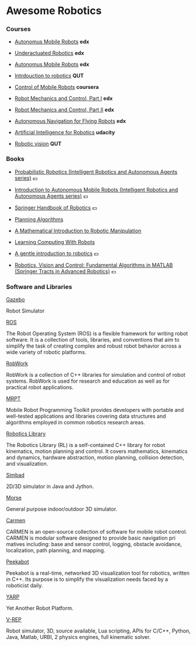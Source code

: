 Awesome Robotics
================


### Courses ###
* [Autonomus Mobile Robots](https://courses.edx.org/courses/course-v1:ETHx+AMRx+1T2015/info)  **edx**

* [Underactuated Robotics](https://courses.edx.org/courses/course-v1:MITx+6.832x_2+3T2015/info) **edx**

* [Autonomus Mobile Robots](https://courses.edx.org/courses/ETHx/AMRx/1T2014/info) **edx**

* [Intrdouction to robotics](http://ocw.mit.edu/courses/mechanical-engineering/2-12-introduction-to-robotics-fall-2005/) **QUT**

* [Control of Mobile Robots](https://www.coursera.org/course/conrob) **coursera**

* [Robot Mechanics and Control, Part I](https://www.edx.org/course/robot-mechanics-control-part-i-snux-snu446-345-1x) **edx**

* [Robot Mechanics and Control, Part II](https://www.edx.org/course/robot-mechanics-control-part-ii-snux-snu446-345-2x) **edx**

* [Autonomous Navigation for Flying Robots](https://www.edx.org/course/autonomous-navigation-flying-robots-tumx-autonavx-0) **edx**

* [Artificial Intelligence for Robotics](https://www.udacity.com/course/artificial-intelligence-for-robotics--cs373) **udacity**

* [Robotic vision](https://www.qut.edu.au/study/short-courses-and-professional-development/short-courses/robotic-vision) **QUT**




### Books ###
* [Probabilistic Robotics (Intelligent Robotics and Autonomous Agents series)](http://www.amazon.com/Probabilistic-Robotics-Intelligent-Autonomous-Agents/dp/0262201623/)  :dollar:

* [Introduction to Autonomous Mobile Robots (Intelligent Robotics and Autonomous Agents series)](http://www.amazon.com/Introduction-Autonomous-Mobile-Intelligent-Robotics/dp/0262015358/)  :dollar:

* [Springer Handbook of Robotics](http://www.amazon.com/Springer-Handbook-Robotics-Bruno-Siciliano/dp/354023957X)  :dollar:

* [Planning Algorithms](http://planning.cs.uiuc.edu/)

* [A Mathematical Introduction to Robotic Manipulation](http://www.cds.caltech.edu/~murray/mlswiki/?title=First_edition)

* [Learning Computing With Robots](http://wiki.roboteducation.org/Introduction_to_Computer_Science_via_Robots)

* [A gentle introduction to robotics](http://www.amazon.com/Gentle-Introduction-ROS-Jason-OKane/dp/1492143235)  :dollar:

* [Robotics, Vision and Control: Fundamental Algorithms in MATLAB (Springer Tracts in Advanced Robotics)](http://www.amazon.com/Robotics-Vision-Control-Fundamental-Algorithms/dp/3642201431)  :dollar:



### Software and Libraries ###
[Gazebo](http://gazebosim.org/)

Robot Simulator

[ROS](http://www.ros.org/)

The Robot Operating System (ROS) is a flexible framework for writing robot software. It is a collection of tools, libraries, and conventions that aim to simplify the task of creating complex and robust robot behavior across a wide variety of robotic platforms.

[RobWork](http://www.robwork.dk/jrobwork/)

RobWork is a collection of C++ libraries for simulation and control of robot systems. RobWork is used for research and education as well as for practical robot applications.

[MRPT](http://www.mrpt.org/)

Mobile Robot Programming Toolkit provides developers with portable and well-tested applications and libraries covering data structures and algorithms employed in common robotics research areas.

[Robotics Library](http://www.roboticslibrary.org/)

The Robotics Library (RL) is a self-contained C++ library for robot kinematics, motion planning and control. It covers mathematics, kinematics and dynamics, hardware abstraction, motion planning, collision detection, and visualization.

[Simbad](http://simbad.sourceforge.net/)

2D/3D simulator in Java and Jython.

[Morse](https://www.openrobots.org/wiki/morse/)

General purpose indoor/outdoor 3D simulator.

[Carmen](http://carmen.sourceforge.net/)

CARMEN is an open-source collection of software for mobile robot control. CARMEN is modular software designed to provide basic navigation pri
matives including: base and sensor control, logging, obstacle avoidance, localization, path planning, and mapping.

[Peekabot](http://www.peekabot.org/)

Peekabot is a real-time, networked 3D visualization tool for robotics, written in C++. Its purpose is to simplify the visualization needs faced by a roboticist daily.

[YARP](http://www.yarp.it/)

Yet Another Robot Platform.

[V-REP](http://www.coppeliarobotics.com/)

Robot simulator, 3D, source available, Lua scripting, APIs for C/C++, Python, Java, Matlab, URBI, 2 physics engines, full kinematic solver.
